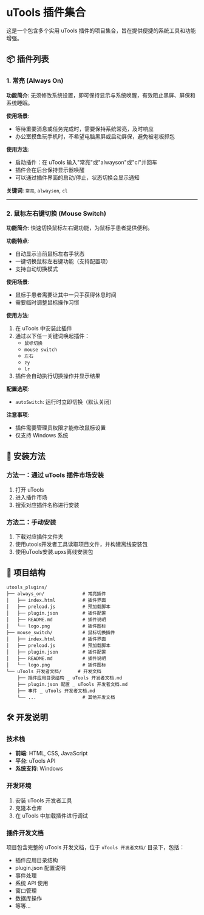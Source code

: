 # uTools 插件集合

这是一个包含多个实用 uTools 插件的项目集合，旨在提供便捷的系统工具和功能增强。

## 📦 插件列表

### 1. 常亮 (Always On)

**功能简介**: 无须修改系统设置，即可保持显示与系统唤醒，有效阻止黑屏、屏保和系统睡眠。

**使用场景**:
- 等待重要消息或任务完成时，需要保持系统常亮，及时响应
- 办公室摸鱼玩手机时，不希望电脑黑屏或启动屏保，避免被老板抓包

**使用方法**:
- 启动插件：在 uTools 输入"常亮"或"alwayson"或"cl"并回车
- 插件会在后台保持显示器唤醒
- 可以通过插件界面的启动/停止，状态切换会显示通知

**关键词**: `常亮`, `alwayson`, `cl`

---

### 2. 鼠标左右键切换 (Mouse Switch)

**功能简介**: 快速切换鼠标左右键功能，为鼠标手患者提供便利。

**功能特点**:
- 自动显示当前鼠标左右手状态
- 一键切换鼠标左右键功能（支持配置项）
- 支持自动切换模式

**使用场景**:
- 鼠标手患者需要让其中一只手获得休息时间
- 需要临时调整鼠标操作习惯

**使用方法**:
1. 在 uTools 中安装此插件
2. 通过以下任一关键词唤起插件：
   - `鼠标切换`
   - `mouse switch`
   - `左右`
   - `zy`
   - `lr`
3. 插件会自动执行切换操作并显示结果

**配置选项**:
- `autoSwitch`: 运行时立即切换（默认关闭）

**注意事项**:
- 插件需要管理员权限才能修改鼠标设置
- 仅支持 Windows 系统

## 🚀 安装方法

### 方法一：通过 uTools 插件市场安装
1. 打开 uTools
2. 进入插件市场
3. 搜索对应插件名称进行安装

### 方法二：手动安装
1. 下载对应插件文件夹
2. 使用utools开发者工具读取项目文件，并构建离线安装包
3. 使用uTools安装.upxs离线安装包

## 📁 项目结构

```
utools_plugins/
├── always_on/              # 常亮插件
│   ├── index.html          # 插件界面
│   ├── preload.js          # 预加载脚本
│   ├── plugin.json         # 插件配置
│   ├── README.md           # 插件说明
│   └── logo.png            # 插件图标
├── mouse_switch/           # 鼠标切换插件
│   ├── index.html          # 插件界面
│   ├── preload.js          # 预加载脚本
│   ├── plugin.json         # 插件配置
│   ├── README.md           # 插件说明
│   └── logo.png            # 插件图标
└── uTools 开发者文档/      # 开发文档
    ├── 插件应用目录结构 _ uTools 开发者文档.md
    ├── plugin.json 配置 _ uTools 开发者文档.md
    ├── 事件 _ uTools 开发者文档.md
    └── ...                 # 其他开发文档
```

## 🛠️ 开发说明

### 技术栈
- **前端**: HTML, CSS, JavaScript
- **平台**: uTools API
- **系统支持**: Windows

### 开发环境
1. 安装 uTools 开发者工具
2. 克隆本仓库
3. 在 uTools 中加载插件进行调试

### 插件开发文档
项目包含完整的 uTools 开发文档，位于 `uTools 开发者文档/` 目录下，包括：
- 插件应用目录结构
- plugin.json 配置说明
- 事件处理
- 系统 API 使用
- 窗口管理
- 数据库操作
- 等等...

